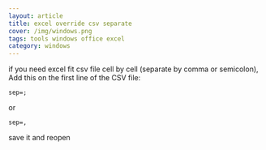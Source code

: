 ```yaml
---
layout: article
title: excel override csv separate
cover: /img/windows.png
tags: tools windows office excel
category: windows
---
```


if you need excel fit csv file cell by cell (separate by comma or semicolon),
Add this on the first line of the CSV file:

```
sep=;
```

or

```
sep=,
```

save it and reopen
